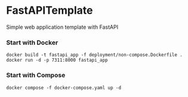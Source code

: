 # FastAPITemplate
Simple web application template with FastAPI

### Start with Docker

```
docker build -t fastapi_app -f deployment/non-compose.Dockerfile .
docker run -d -p 7311:8000 fastapi_app 
```

### Start with Compose

```
docker compose -f docker-compose.yaml up -d    
```
